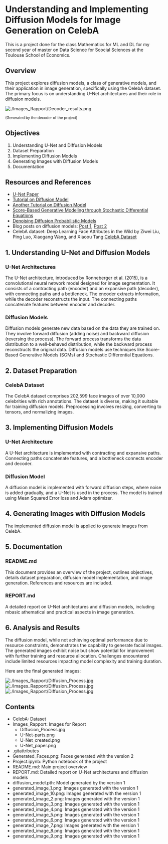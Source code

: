 # Understanding and Implementing Diffusion Models for Image Generation on CelebA
This is a project done for the class Mathematics for ML and DL for my second year of master on Data Science for Scocial Sciences at the Toulouse School of Economics.

## Overview
This project explores diffusion models, a class of generative models, and their application in image generation, specifically using the CelebA dataset. The primary focus is on understanding U-Net architectures and their role in diffusion models.

![./Images_Rapport/Decoder_results.png](./Images_Rapport/Decoder_results.png)

<sup>(Generated by the decoder of the project)<sup>

## Objectives
1.  Understanding U-Net and Diffusion Models
2.  Dataset Preparation
3.  Implementing Diffusion Models
4.  Generating Images with Diffusion Models
5.  Documentation

## Resources and References
- [U-Net Paper](https://arxiv.org/abs/1505.04597)
- [Tutorial on Diffusion Model](https://github.com/d9w/gen_models/blob/main/Score_Based_Generative_Modeling.ipynb)
- [Another Tutorial on Diffusion Model](https://tree.rocks/make-diffusion-model-from-scratch-easy-way-to-implement-quick-diffusion-model-e60d18fd0f2e)
- [Score-Based Generative Modeling through Stochastic Differential Equations](https://arxiv.org/abs/2011.13456)
- [Denoising Diffusion Probabilistic Models](https://arxiv.org/abs/2006.11239)
- Blog posts on diffusion models: [Post 1](https://yang-song.net/blog/2021/score/), [Post 2](https://lilianweng.github.io/posts/2021-07-11-diffusion-models/)
- CelebA dataset: Deep Learning Face Attributes in the Wild by Ziwei Liu, Ping Luo, Xiaogang Wang, and Xiaoou Tang [CelebA Dataset](https://mmlab.ie.cuhk.edu.hk/projects/CelebA.html)

## 1. Understanding U-Net and Diffusion Models

### U-Net Architectures
The U-Net architecture, introduced by Ronneberger et al. (2015), is a convolutional neural network model designed for image segmentation. It consists of a contracting path (encoder) and an expansive path (decoder), with connecting paths and a bottleneck. The encoder extracts information, while the decoder reconstructs the input. The connecting paths concatenate features between encoder and decoder.

### Diffusion Models
Diffusion models generate new data based on the data they are trained on. They involve forward diffusion (adding noise) and backward diffusion (reversing the process). The forward process transforms the data distribution to a well-behaved distribution, while the backward process reconstructs the original data. Diffusion models use techniques like Score-Based Generative Models (SGMs) and Stochastic Differential Equations.

## 2. Dataset Preparation

### CelebA Dataset
The CelebA dataset comprises 202,599 face images of over 10,000 celebrities with rich annotations. The dataset is diverse, making it suitable for training diffusion models. Preprocessing involves resizing, converting to tensors, and normalizing images.

## 3. Implementing Diffusion Models

### U-Net Architecture
A U-Net architecture is implemented with contracting and expansive paths. Connecting paths concatenate features, and a bottleneck connects encoder and decoder.

### Diffusion Model
A diffusion model is implemented with forward diffusion steps, where noise is added gradually, and a U-Net is used in the process. The model is trained using Mean Squared Error loss and Adam optimizer.

## 4. Generating Images with Diffusion Models

The implemented diffusion model is applied to generate images from CelebA.

## 5. Documentation

### README.md
This document provides an overview of the project, outlines objectives, details dataset preparation, diffusion model implementation, and image generation. References and resources are included.

### REPORT.md
A detailed report on U-Net architectures and diffusion models, including mbasic athematical and practical aspects in image generation.

## 6. Analysis and Results

The diffusion model, while not achieving optimal performance due to resource constraints, demonstrates the capability to generate facial images. The generated images exhibit noise but show potential for improvement with further training and resource allocation. Challenges encountered include limited resources impacting model complexity and training duration.

Here are the final generated images:

![./Images_Rapport/Diffusion_Process.jpg](./Generated_Faces_1.png)
![./Images_Rapport/Diffusion_Process.jpg](./Generated_Faces_2.png)
![./Images_Rapport/Diffusion_Process.jpg](./Generated_Faces.png)


## Contents

- CelebA: Dataset
- Images_Rapport: Images for Report
  - Diffusion_Process.jpg
  - U-Net-parts.png
  - U-Net_created.png
  - U-Net_paper.png
- .gitattributes
- Generated_Faces.png: Faces generated with the version 2
- Project.ipynb: Python notebook of the project
- README.md: Main project overview
- REPORT.md: Detailed report on U-Net architectures and diffusion models
- diffusion_model.pth: Model generated by the version 1
- generated_image_1.png: Images generated with the version 1
- generated_image_10.png: Images generated with the version 1
- generated_image_2.png: Images generated with the version 1
- generated_image_3.png: Images generated with the version 1
- generated_image_4.png: Images generated with the version 1
- generated_image_5.png: Images generated with the version 1
- generated_image_6.png: Images generated with the version 1
- generated_image_7.png: Images generated with the version 1
- generated_image_8.png: Images generated with the version 1
- generated_image_9.png: Images generated with the version 1
